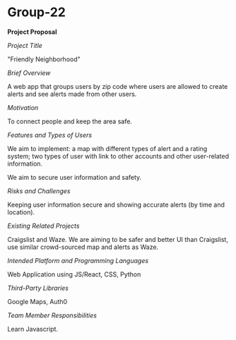 # Group-22

**Project Proposal**

*Project Title*

"Friendly Neighborhood"

*Brief Overview*

A web app that groups users by zip code where users are allowed to create alerts and see alerts made from other users.

*Motivation*

To connect people and keep the area safe.

*Features and Types of Users*

We aim to implement: a map with different types of alert and a rating system; two types of user with link to other accounts and other user-related information.

We aim to secure user information and safety. 

*Risks and Challenges*

Keeping user information secure and showing accurate alerts (by time and location). 

*Existing Related Projects*

Craigslist and Waze. We are aiming to be safer and better UI than Craigslist, use similar crowd-sourced map and alerts as Waze. 

*Intended Platform and Programming Languages*

Web Application using JS/React, CSS, Python

*Third-Party Libraries*

Google Maps, Auth0

*Team Member Responsibilities*

Learn Javascript.

